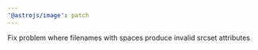 ```yaml
---
'@astrojs/image': patch
---
```


Fix problem where filenames with spaces produce invalid srcset attributes
